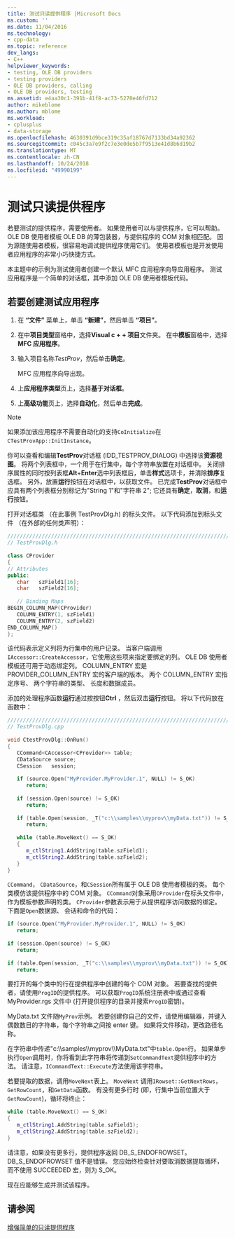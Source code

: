 ```yaml
---
title: 测试只读提供程序 |Microsoft Docs
ms.custom: ''
ms.date: 11/04/2016
ms.technology:
- cpp-data
ms.topic: reference
dev_langs:
- C++
helpviewer_keywords:
- testing, OLE DB providers
- testing providers
- OLE DB providers, calling
- OLE DB providers, testing
ms.assetid: e4aa30c1-391b-41f8-ac73-5270e46fd712
author: mikeblome
ms.author: mblome
ms.workload:
- cplusplus
- data-storage
ms.openlocfilehash: 4630391d9bce319c35af18767d7133bd34a92362
ms.sourcegitcommit: c045c3a7e9f2c7e3e0de5b7f9513e41d8b6d19b2
ms.translationtype: MT
ms.contentlocale: zh-CN
ms.lasthandoff: 10/24/2018
ms.locfileid: "49990199"
---
```

# <a name="testing-the-read-only-provider"></a>测试只读提供程序

若要测试的提供程序，需要使用者。 如果使用者可以与提供程序，它可以帮助。 OLE DB 使用者模板 OLE DB 的薄包装器，与提供程序的 COM 对象相匹配。 因为源随使用者模板，很容易地调试提供程序使用它们。 使用者模板也是开发使用者应用程序的非常小巧快捷方式。  
  
本主题中的示例为测试使用者创建一个默认 MFC 应用程序向导应用程序。 测试应用程序是一个简单的对话框，其中添加 OLE DB 使用者模板代码。  
  
## <a name="to-create-the-test-application"></a>若要创建测试应用程序  
  
1. 在 **“文件”** 菜单上，单击 **“新建”**，然后单击 **“项目”**。  
  
1. 在中**项目类型**窗格中，选择**Visual c + + 项目**文件夹。 在中**模板**窗格中，选择**MFC 应用程序**。  
  
1. 输入项目名称*TestProv*，然后单击**确定**。  
  
     MFC 应用程序向导出现。  
  
1. 上**应用程序类型**页上，选择**基于对话框**。  
  
1. 上**高级功能**页上，选择**自动化**，然后单击**完成**。  
  
> [!NOTE]
> 如果添加该应用程序不需要自动化的支持`CoInitialize`在`CTestProvApp::InitInstance`。  
  
你可以查看和编辑**TestProv**对话框 (IDD_TESTPROV_DIALOG) 中选择该**资源视图**。 将两个列表框中，一个用于在行集中，每个字符串放置在对话框中。 关闭排序属性的同时按列表框**Alt**+**Enter**选中列表框后，单击**样式**选项卡，并清除**排序**复选框。 另外，放置**运行**按钮在对话框中，以获取文件。 已完成**TestProv**对话框中应具有两个列表框分别标记为"String 1"和"字符串 2"; 它还具有**确定**，**取消**，和**运行**按钮。  
  
打开对话框类 （在此事例 TestProvDlg.h) 的标头文件。 以下代码添加到标头文件 （在外部的任何类声明）：  
  
```cpp
////////////////////////////////////////////////////////////////////////  
// TestProvDlg.h  
  
class CProvider   
{  
// Attributes  
public:  
   char   szField1[16];  
   char   szField2[16];  
  
   // Binding Maps  
BEGIN_COLUMN_MAP(CProvider)  
   COLUMN_ENTRY(1, szField1)  
   COLUMN_ENTRY(2, szField2)  
END_COLUMN_MAP()  
};  
```  
  
该代码表示定义列将为行集中的用户记录。 当客户端调用`IAccessor::CreateAccessor`，它使用这些项来指定要绑定的列。 OLE DB 使用者模板还可用于动态绑定列。 COLUMN_ENTRY 宏是 PROVIDER_COLUMN_ENTRY 宏的客户端的版本。 两个 COLUMN_ENTRY 宏指定序号、 两个字符串的类型、 长度和数据成员。  
  
添加的处理程序函数**运行**通过按按钮**Ctrl** ，然后双击**运行**按钮。 将以下代码放在函数中：  
  
```cpp
///////////////////////////////////////////////////////////////////////  
// TestProvDlg.cpp  
  
void CtestProvDlg::OnRun()  
{  
   CCommand<CAccessor<CProvider>> table;  
   CDataSource source;  
   CSession   session;  
  
   if (source.Open("MyProvider.MyProvider.1", NULL) != S_OK)  
      return;  
  
   if (session.Open(source) != S_OK)  
      return;  
  
   if (table.Open(session, _T("c:\\samples\\myprov\\myData.txt")) != S_OK)  
      return;  
  
   while (table.MoveNext() == S_OK)  
   {  
      m_ctlString1.AddString(table.szField1);  
      m_ctlString2.AddString(table.szField2);  
   }  
}  
```  
  
`CCommand`， `CDataSource`，和`CSession`所有属于 OLE DB 使用者模板的类。 每个类模仿该提供程序中的 COM 对象。 `CCommand`对象采用`CProvider`在标头文件中，作为模板参数声明的类。 `CProvider`参数表示用于从提供程序访问数据的绑定。 下面是`Open`数据源、 会话和命令的代码：  
  
```cpp  
if (source.Open("MyProvider.MyProvider.1", NULL) != S_OK)  
   return;  
  
if (session.Open(source) != S_OK)  
   return;  
  
if (table.Open(session, _T("c:\\samples\\myprov\\myData.txt")) != S_OK)  
   return;  
```  
  
要打开的每个类中的行在提供程序中创建的每个 COM 对象。 若要查找的提供者，请使用`ProgID`的提供程序。 可以获取`ProgID`系统注册表中或通过查看 MyProvider.rgs 文件中 (打开提供程序的目录并搜索`ProgID`密钥)。  
  
MyData.txt 文件随`MyProv`示例。 若要创建你自己的文件，请使用编辑器，并键入偶数数目的字符串，每个字符串之间按 enter 键。 如果将文件移动，更改路径名称。  
  
在字符串中传递"c:\\\samples\\\myprov\\\MyData.txt"中`table.Open`行。 如果单步执行`Open`调用时，你将看到此字符串将传递到`SetCommandText`提供程序中的方法。 请注意，`ICommandText::Execute`方法使用该字符串。  
  
若要提取的数据，调用`MoveNext`表上。 `MoveNext` 调用`IRowset::GetNextRows`， `GetRowCount`，和`GetData`函数。 有没有更多行时 (即，行集中当前位置大于`GetRowCount`)，循环将终止：  
  
```cpp  
while (table.MoveNext() == S_OK)  
{  
   m_ctlString1.AddString(table.szField1);  
   m_ctlString2.AddString(table.szField2);  
}  
```  
  
请注意，如果没有更多行，提供程序返回 DB_S_ENDOFROWSET。 DB_S_ENDOFROWSET 值不是错误。 您应始终检查针对要取消数据提取循环，而不使用 SUCCEEDED 宏，则为 S_OK。  
  
现在应能够生成并测试该程序。  
  
## <a name="see-also"></a>请参阅  

[增强简单的只读提供程序](../../data/oledb/enhancing-the-simple-read-only-provider.md)